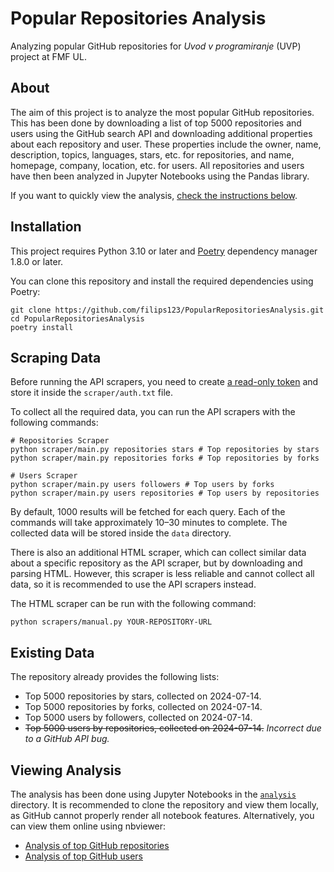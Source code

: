 # Popular Repositories Analysis

Analyzing popular GitHub repositories for *Uvod v programiranje* (UVP) project at FMF UL.

## About

The aim of this project is to analyze the most popular GitHub repositories.
This has been done by downloading a list of top 5000 repositories and users using the GitHub search API and downloading additional properties about each repository and user.
These properties include the owner, name, description, topics, languages, stars, etc. for repositories, and name, homepage, company, location, etc. for users.
All repositories and users have then been analyzed in Jupyter Notebooks using the Pandas library.

If you want to quickly view the analysis, [check the instructions below](#viewing-analysis).

## Installation

This project requires Python 3.10 or later and [Poetry](https://python-poetry.org/) dependency manager 1.8.0 or later.

You can clone this repository and install the required dependencies using Poetry:

```shell
git clone https://github.com/filips123/PopularRepositoriesAnalysis.git
cd PopularRepositoriesAnalysis
poetry install
```

## Scraping Data

Before running the API scrapers, you need to create [a read-only token](https://github.com/settings/tokens/new?description=Popular%20Repositories%20Analysis) and store it inside the `scraper/auth.txt` file.

To collect all the required data, you can run the API scrapers with the following commands:

```shell
# Repositories Scraper
python scraper/main.py repositories stars # Top repositories by stars
python scraper/main.py repositories forks # Top repositories by forks

# Users Scraper
python scraper/main.py users followers # Top users by forks
python scraper/main.py users repositories # Top users by repositories
```

By default, 1000 results will be fetched for each query.
Each of the commands will take approximately 10–30 minutes to complete.
The collected data will be stored inside the `data` directory.

There is also an additional HTML scraper, which can collect similar data about a specific repository as the API scraper, but by downloading and parsing HTML.
However, this scraper is less reliable and cannot collect all data, so it is recommended to use the API scrapers instead.

The HTML scraper can be run with the following command:

```shell
python scrapers/manual.py YOUR-REPOSITORY-URL
```

## Existing Data

The repository already provides the following lists:

* Top 5000 repositories by stars, collected on 2024-07-14.
* Top 5000 repositories by forks, collected on 2024-07-14.
* Top 5000 users by followers, collected on 2024-07-14.
* ~~Top 5000 users by repositories, collected on 2024-07-14.~~ *Incorrect due to a GitHub API bug.*

## Viewing Analysis

The analysis has been done using Jupyter Notebooks in the [`analysis`](analysis) directory.
It is recommended to clone the repository and view them locally, as GitHub cannot properly render all notebook features.
Alternatively, you can view them online using nbviewer:

* [Analysis of top GitHub repositories](https://nbviewer.org/github/filips123/PopularRepositoriesAnalysis/blob/main/analysis/repositories.ipynb)
* [Analysis of top GitHub users](https://nbviewer.org/github/filips123/PopularRepositoriesAnalysis/blob/main/analysis/users.ipynb)
